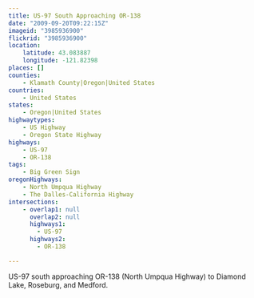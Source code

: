```yaml
---
title: US-97 South Approaching OR-138
date: "2009-09-20T09:22:15Z"
imageid: "3985936900"
flickrid: "3985936900"
location:
    latitude: 43.083887
    longitude: -121.82398
places: []
counties:
    - Klamath County|Oregon|United States
countries:
    - United States
states:
    - Oregon|United States
highwaytypes:
    - US Highway
    - Oregon State Highway
highways:
    - US-97
    - OR-138
tags:
    - Big Green Sign
oregonHighways:
    - North Umpqua Highway
    - The Dalles-California Highway
intersections:
    - overlap1: null
      overlap2: null
      highways1:
        - US-97
      highways2:
        - OR-138

---
```

US-97 south approaching OR-138 (North Umpqua Highway) to Diamond Lake, Roseburg, and Medford.